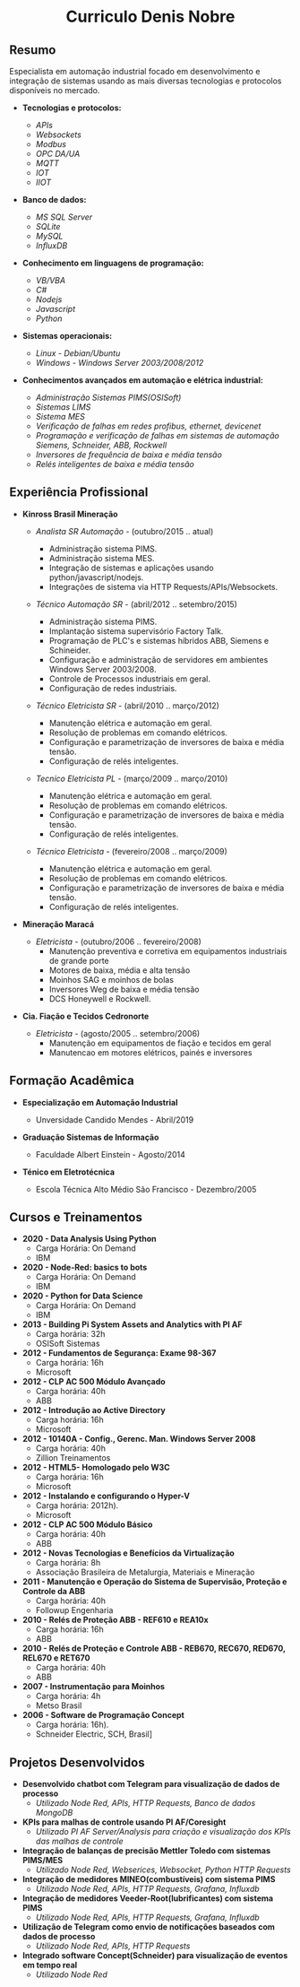 
<h1 align="center">
<br>
Curriculo Denis Nobre
</h1>

## Resumo
Especialista em automação industrial focado em desenvolvimento e integração de sistemas usando as mais diversas
tecnologias e protocolos disponíveis no mercado.

+ **Tecnologias e protocolos:**

    - *APIs*
    - *Websockets*
    - *Modbus*
    - *OPC DA/UA*
    - *MQTT*
    - *IOT*
    - *IIOT*

+ **Banco de dados:**

    - *MS SQL Server*
    - *SQLite*
    - *MySQL*
    - *InfluxDB*

+ **Conhecimento em linguagens de programação:**

    - *VB/VBA*
    - *C#*
    - *Nodejs*
    - *Javascript*
    - *Python*

+ **Sistemas operacionais:**

    - *Linux - Debian/Ubuntu*
    - *Windows - Windows Server 2003/2008/2012*

+ **Conhecimentos avançados em automação e elétrica industrial:**

    - *Administração Sistemas PIMS(OSISoft)*
    - *Sistemas LIMS*
    - *Sistema MES*
    - *Verificação de falhas em redes profibus, ethernet, devicenet*
    - *Programação e verificação de falhas em sistemas de automação Siemens, Schneider, ABB, Rockwell*
    - *Inversores de frequência de baixa e média tensão*
    - *Relés inteligentes de baixa e média tensão*

## Experiência Profissional

+ **Kinross Brasil Mineração**

    - *Analista SR Automação*   - (outubro/2015   .. atual)
        - Administração sistema PIMS.
        - Administração sistema MES.
        - Integração de sistemas e aplicações usando python/javascript/nodejs.
        - Integrações de sistema via HTTP Requests/APIs/Websockets.

    - *Técnico Automação SR*    - (abril/2012     .. setembro/2015) 
        - Administração sistema PIMS.
        - Implantação sistema supervisório Factory Talk.
        - Programação de PLC's e sistemas híbridos ABB, Siemens e Schineider.
        - Configuração e administração de servidores em ambientes Windows Server 2003/2008.
        - Controle de Processos industriais em geral.
        - Configuração de redes industriais.

    - *Técnico Eletricista SR*  - (abril/2010     .. março/2012)
        - Manutenção elétrica e automação em geral.
        - Resolução de problemas em comando elétricos.
        - Configuração e parametrização de inversores de baixa e média tensão.
        - Configuração de relés inteligentes.

    - *Tecnico Eletricista PL*  - (março/2009     .. março/2010)
        - Manutenção elétrica e automação em geral.
        - Resolução de problemas em comando elétricos.
        - Configuração e parametrização de inversores de baixa e média tensão.
        - Configuração de relés inteligentes.

    - *Técnico Eletricista*     - (fevereiro/2008 .. março/2009)
        - Manutenção elétrica e automação em geral.
        - Resolução de problemas em comando elétricos.
        - Configuração e parametrização de inversores de baixa e média tensão.
        - Configuração de relés inteligentes.

+ **Mineração Maracá**

    - *Eletricista*             - (outubro/2006   .. fevereiro/2008)
        - Manutenção preventiva e corretiva em equipamentos industriais de grande porte
        - Motores de baixa, média e alta tensão
        - Moinhos SAG e moinhos de bolas
        - Inversores Weg de baixa e média tensão
        - DCS Honeywell e Rockwell.

+ **Cia. Fiação e Tecidos Cedronorte**

    - *Eletricista*             - (agosto/2005    .. setembro/2006)
        - Manutenção em equipamentos de fiação e tecidos em geral
        - Manutencao em motores elétricos, painés e inversores


## Formação Acadêmica

+ **Especialização em Automação Industrial**
    + Unversidade Candido Mendes - Abril/2019

+ **Graduação Sistemas de Informação**
    + Faculdade Albert Einstein - Agosto/2014

+ **Ténico em Eletrotécnica**
    + Escola Técnica Alto Médio São Francisco - Dezembro/2005

## Cursos e Treinamentos

+ **2020 - Data Analysis Using Python**
    - Carga Horária: On Demand
    - IBM
+ **2020 - Node-Red: basics to bots**
    - Carga Horária: On Demand
    - IBM
+ **2020 - Python for Data Science**
    - Carga Horária: On Demand
    - IBM
+ **2013 - Building Pi System Assets and Analytics with PI AF**
    - Carga horária: 32h
    - OSISoft Sistemas
+ **2012 - Fundamentos de Segurança: Exame 98-367**
    - Carga horária: 16h
    - Microsoft
+ **2012 - CLP AC 500 Módulo Avançado**
    - Carga horária: 40h
    - ABB
+ **2012 - Introdução ao Active Directory**
    - Carga horária: 16h
    - Microsoft
+ **2012 - 10140A - Config., Gerenc. Man. Windows Server 2008**
    - Carga horária: 40h
    - Zillion Treinamentos
+ **2012 - HTML5- Homologado pelo W3C**
    - Carga horária: 16h
    - Microsoft
+ **2012 - Instalando e configurando o Hyper-V**
    - Carga horária: 2012h).
    - Microsoft
+ **2012 - CLP AC 500 Módulo Básico**
    - Carga horária: 40h
    - ABB
+ **2012 - Novas Tecnologias e Benefícios da Virtualização**
    - Carga horária: 8h
    - Associação Brasileira de Metalurgia, Materiais e Mineração
+ **2011 - Manutenção e Operação do Sistema de Supervisão, Proteção e Controle da ABB**
    - Carga horária: 40h
    - Followup Engenharia
+ **2010 - Relés de Proteção ABB - REF610 e REA10x**
    - Carga horária: 16h
    - ABB
+ **2010 - Relés de Proteção e Controle ABB - REB670, REC670, RED670, REL670 e RET670**
    - Carga horária: 40h
    - ABB
+ **2007 - Instrumentação para Moinhos**
    - Carga horária: 4h
    - Metso Brasil
+ **2006 - Software de Programação Concept**
    - Carga horária: 16h).
    - Schneider Electric, SCH, Brasil]

## Projetos Desenvolvidos

+ **Desenvolvido chatbot com Telegram para visualização de dados de processo**
    + *Utilizado Node Red, APIs, HTTP Requests, Banco de dados MongoDB*
+ **KPIs para malhas de controle usando PI AF/Coresight**
    + *Utilizado PI AF Server/Analysis para criação e visualização dos KPIs das malhas de controle*
+ **Integração de balanças de precisão Mettler Toledo com sistemas PIMS/MES**
    + *Utilizado Node Red, Webserices, Websocket, Python HTTP Requests*
+ **Integração de medidores MINEO(combustíveis) com sistema PIMS**
    + *Utilizado Node Red, APIs, HTTP Requests, Grafana, Influxdb*
+ **Integração de medidores Veeder-Root(lubrificantes) com sistema PIMS**
    + *Utilizado Node Red, APIs, HTTP Requests, Grafana, Influxdb*
+ **Utilização de Telegram como envio de notificações baseados com dados de processo**
    + *Utilizado Node Red, APIs, HTTP Requests*
+ **Integrado software Concept(Schneider) para visualização de eventos em tempo real**
    + *Utilizado Node Red*